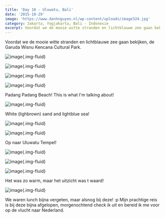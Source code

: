 ```yaml
---
title: 'Day 18 - Uluwatu, Bali'
date: '2015-10-29'
image: 'https://www.danhnguyen.nl/wp-content/uploads/image324.jpg'
category: Jakarta, Yogjakarta, Bali - Indonesie
excerpt: Voordat we de mooie witte stranden en lichtblauwe zee gaan bekijken, de Garuda Wisnu Kencana Cultural Park...
---
```


Voordat we de mooie witte stranden en lichtblauwe zee gaan bekijken, de Garuda Wisnu Kencana Cultural Park.

![image](https://www.danhnguyen.nl/wp-content/uploads/image306-1024x576.jpg){.img-fluid}

![image](https://www.danhnguyen.nl/wp-content/uploads/image307-1024x576.jpg){.img-fluid}

![image](https://www.danhnguyen.nl/wp-content/uploads/image308-1024x576.jpg){.img-fluid}

![image](https://www.danhnguyen.nl/wp-content/uploads/image309-1024x576.jpg){.img-fluid}

Padang Padang Beach! This is what I'm talking about!

![image](https://www.danhnguyen.nl/wp-content/uploads/image310-1024x576.jpg){.img-fluid}

White (lighbrown) sand and lightblue sea!

![image](https://www.danhnguyen.nl/wp-content/uploads/image311-1024x576.jpg){.img-fluid}

![image](https://www.danhnguyen.nl/wp-content/uploads/image313-1024x576.jpg){.img-fluid}

Op naar Uluwatu Tempel!

![image](https://www.danhnguyen.nl/wp-content/uploads/image312-e1446021528338-1024x1820.jpg){.img-fluid}

![image](https://www.danhnguyen.nl/wp-content/uploads/image323-e1446021645498-1024x1820.jpg){.img-fluid}

![image](https://www.danhnguyen.nl/wp-content/uploads/image324-1024x576.jpg){.img-fluid}

Het was zo warm, maar het uitzicht was t waard!

![image](https://www.danhnguyen.nl/wp-content/uploads/image326-1024x576.jpg){.img-fluid}

We waren lunch bijna vergeten, maar alsnog bij deze! :p
Mijn prachtige reis is bij deze bijna afgelopen, morgenochtend check ik uit en bereid ik me voor op de vlucht naar Nederland.
